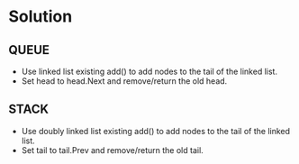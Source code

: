 ﻿# Solution
## QUEUE
- Use linked list existing add() to add nodes to the tail of the linked list.
- Set head to head.Next and remove/return the old head.
## STACK
- Use doubly linked list existing add() to add nodes to the tail of the linked list.
- Set tail to tail.Prev and remove/return the old tail.
